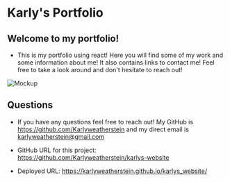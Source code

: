 # Karly's Portfolio

## Welcome to my portfolio!

- This is my portfolio using react! Here you will find some of my work and some information about me! It also contains links to contact me! Feel free to take a look around and don't hesitate to reach out!

![Mockup](./src/assets/websiteMockup.jpg)

## Questions

- If you have any questions feel free to reach out! My GitHub is https://github.com/Karlyweatherstein and my direct email is karlyweatherstein@gmail.com

- GitHub URL for this project: https://github.com/Karlyweatherstein/karlys-website

- Deployed URL: https://karlyweatherstein.github.io/karlys_website/
